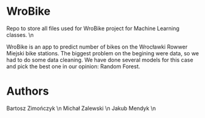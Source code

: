 # WroBike
Repo to store all files used for WroBike project for Machine Learning classes. \n

WroBike is an app to predict number of bikes on the Wrocławki Rowwer Miejski bike stations. The biggest problem on the begining were data, so we had to do some data cleaning. We have done several models for this case and pick the best one in our opinion: Random Forest.

# Authors
Bartosz Zimończyk \n
Michał Zalewski \n
Jakub Mendyk \n
